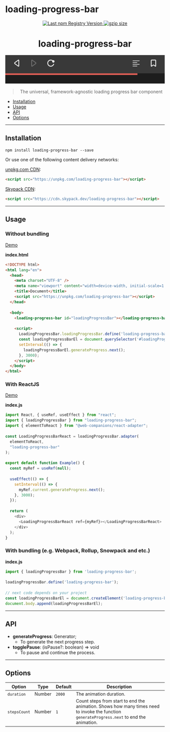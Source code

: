 # loading-progress-bar

<div align="center">
  <a href="https://www.npmjs.com/package/loading-progress-bar">
    <img src="https://img.shields.io/npm/v/loading-progress-bar.svg?maxAge=86400" alt="Last npm Registry Version">
  </a>
  <!-- <a href="https://travis-ci.org/sumbad/loading-progress-bar?branch=master">
    <img src="https://travis-ci.org/sumbad/loading-progress-bar.svg?branch=master" alt="Build Status">
  </a> -->
  <!-- <a href="https://codecov.io/gh/sumbad/loading-progress-bar">
    <img src="https://codecov.io/gh/sumbad/loading-progress-bar/branch/master/graph/badge.svg" />
  </a> -->
  <a href="https://bundlephobia.com/result?p=loading-progress-bar">
    <img alt="gzip size" src="https://badgen.net/bundlephobia/minzip/loading-progress-bar" />
  </a>
</div>

<h1 align="center">loading-progress-bar</h1>

<div align="center">
  <a href="https://github.com/sumbad/loading-progress-bar">
    <img src="./title.png" alt="Screenshot of the color picker">
  </a>
  <blockquote align="center">The universal, framework-agnostic loading progress bar component</blockquote>
</div>

- [Installation](#installation)
- [Usage](#usage)
- [API](#api)
- [Options](#options)

---

## Installation

```
npm install loading-progress-bar --save
```

Or use one of the following content delivery networks:

[unpkg.com CDN](https://unpkg.com/loading-progress-bar?module):

```html
<script src="https://unpkg.com/loading-progress-bar"></script>
```

[Skypack CDN](https://cdn.skypack.dev/loading-progress-bar):

```html
<script src="https://cdn.skypack.dev/loading-progress-bar"></script>
```

---

## Usage

### Without bundling

[Demo](https://codepen.io/sumbad/pen/XWdyKNd?editors=1000)

**index.html**

```html
<!DOCTYPE html>
<html lang="en">
  <head>
    <meta charset="UTF-8" />
    <meta name="viewport" content="width=device-width, initial-scale=1.0" />
    <title>Document</title>
    <script src="https://unpkg.com/loading-progress-bar"></script>
  </head>

  <body>
    <loading-progress-bar id="loadingProgressBar"></loading-progress-bar>

    <script>
      LoadingProgressBar.loadingProgressBar.define('loading-progress-bar');
      const loadingProgressBarEl = document.querySelector('#loadingProgressBar');
      setInterval(() => {
        loadingProgressBarEl.generateProgress.next();
      }, 3000);
    </script>
  </body>
</html>
```

### With ReactJS

[Demo](https://components.studio/edit/m0AybCwfGojtKvtn4SFx)

**index.js**

```js
import React, { useRef, useEffect } from "react";
import { loadingProgressBar } from "loading-progress-bar";
import { elementToReact } from "@web-companions/react-adapter";

const LoadingProgressBarReact = loadingProgressBar.adapter(
  elementToReact,
  "loading-progress-bar"
);

export default function Example() {
  const myRef = useRef(null);

  useEffect(() => {
    setInterval(() => {
      myRef.current.generateProgress.next();
    }, 3000);
  });

  return (
    <div>
      <LoadingProgressBarReact ref={myRef}></LoadingProgressBarReact>
    </div>
  );
}
```

### With bundling (e.g. Webpack, Rollup, Snowpack and etc.)

**index.js**

```js
import { loadingProgressBar } from 'loading-progress-bar';

loadingProgressBar.define('loading-progress-bar');

// next code depends on your project
const loadingProgressBarEl = document.createElement('loading-progress-bar');
document.body.append(loadingProgressBarEl);
```

---

## API

- **generateProgress**: Generator;
  - To generate the next progress step.
- **togglePause**: (isPause?: boolean) => void
  - To pause and continue the process.

---

## Options

<table>
  <thead>
    <tr>
    <th>Option</th>
    <th>Type</th>
    <th>Default</th>
    <th>Description</th>
    </tr>
  </thead>
  <tbody>
    <tr>
      <td>
        <code>duration</code>
      </td>
      <td>
        Number
      </td>
      <td>
        <code>2000</code>
      </td>
      <td>
        The animation duration.
      </td>
    </tr>
    <tr>
      <td>
        <code>stepsCount</code>
      </td>
      <td>
        Number
      </td>
      <td>
        <code>1</code>
      </td>
      <td>
        Count steps from start to end the animation. 
        Shows how many times need to invoke the function <code>generateProgress.next</code> to end the animation.
      </td>
    </tr>
  </tbody>
</table>
